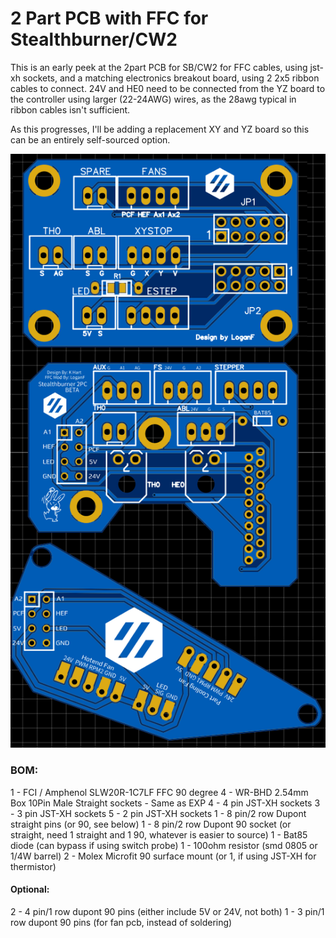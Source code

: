 # 2 Part PCB with FFC for Stealthburner/CW2

This is an early peek at the 2part PCB for SB/CW2 for FFC cables, using jst-xh sockets, and a matching electronics breakout board, using 2 2x5 ribbon cables to connect.
24V and HE0 need to be connected from the YZ board to the controller using larger (22-24AWG) wires, as the 28awg typical in ribbon cables isn't sufficient. 

As this progresses, I'll be adding a replacement XY and YZ board so this can be an entirely self-sourced option. 

![FFC PCBs](ffc-pcbs.png)

### BOM: 
1 - FCI / Amphenol SLW20R-1C7LF FFC 90 degree 
4 - WR-BHD 2.54mm Box 10Pin Male Straight sockets - Same as EXP
4 - 4 pin JST-XH sockets
3 - 3 pin JST-XH sockets
5 - 2 pin JST-XH sockets
1 - 8 pin/2 row Dupont straight pins (or 90, see below)
1 - 8 pin/2 row Dupont 90 socket (or straight, need 1 straight and 1 90, whatever is easier to source)
1 - Bat85 diode (can bypass if using switch probe)
1 - 100ohm resistor (smd 0805 or 1/4W barrel)
2 - Molex Microfit 90 surface mount (or 1, if using JST-XH for thermistor)

#### Optional:
2 - 4 pin/1 row dupont 90 pins (either include 5V or 24V, not both)
1 - 3 pin/1 row dupont 90 pins (for fan pcb, instead of soldering)



